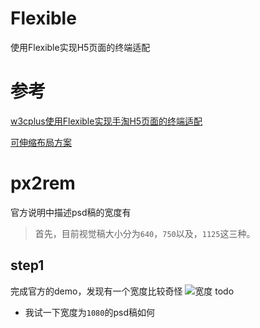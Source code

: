 # Flexible
使用Flexible实现H5页面的终端适配

# 参考
[w3cplus使用Flexible实现手淘H5页面的终端适配](http://www.w3cplus.com/mobile/lib-flexible-for-html5-layout.html)

[可伸缩布局方案](https://github.com/amfe/lib-flexible)

# px2rem
官方说明中描述psd稿的宽度有
> 首先，目前视觉稿大小分为`640`，`750`以及，`1125`这三种。

## step1

完成官方的demo，发现有一个宽度比较奇怪
![宽度](http://ww2.sinaimg.cn/large/602cf753jw1ezxwdzvfdvj20x40mfjz0.jpg)
todo
- 我试一下宽度为`1080`的psd稿如何
